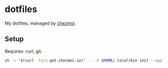 # dotfiles

My dotfiles, managed by [chezmoi](https://github.com/twpayne/chezmoi).

## Setup

Requires: curl, git.

```bash
sh -c "$(curl -fsLS get.chezmoi.io)" -- -b $HOME/.local/bin init --apply borreeero
```

